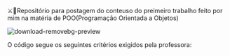 ⚔️🐉Repositório para postagem do conteuso do preimeiro trabalho feito por mim na matéria de POO(Programação Orientada a Objetos)


![download-removebg-preview](https://github.com/user-attachments/assets/0517a54e-3773-417f-bd96-757eda81e490)

O código segue os seguintes critérios exigidos pela professora:
